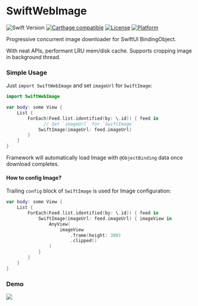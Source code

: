 # SwiftWebImage

![Swift Version](https://img.shields.io/badge/swift-5.0-orange.svg)
[![Carthage compatible](https://img.shields.io/badge/Carthage-compatible-4BC51D.svg?style=flat)](https://github.com/Carthage/Carthage)
[![License](https://img.shields.io/cocoapods/l/CZUtils.svg?style=flat)](http://cocoapods.org/pods/CZUtils)
[![Platform](https://img.shields.io/cocoapods/p/CZUtils.svg?style=flat)](http://cocoapods.org/pods/CZUtils)

Progressive concurrent image downloader for SwiftUI BindingObject.

With neat APIs, performant LRU mem/disk cache. Supports cropping image in background thread.
 
### Simple Usage

Just `import SwiftWebImage` and set `imageUrl` for `SwiftImage`:

```swift
import SwiftWebImage

var body: some View {
    List {
        ForEach(Feed.list.identified(by: \.id)) { feed in
        	  // Set `imageUrl` for `SwiftImage`
            SwiftImage(imageUrl: feed.imageUrl)
        }
    }
}                        
```

Framework will automatically load Image with `@ObjectBinding` data once download completes.

#### How to config Image? 
Trailing `config` block of `SwiftImage` is used for Image configuration:

```swift
var body: some View {
    List {
        ForEach(Feed.list.identified(by: \.id)) { feed in
            SwiftImage(imageUrl: feed.imageUrl) { imageView in
                AnyView(
                    imageView
                        .frame(height: 300)
                        .clipped()
                )
            }
        }
    }
}
```

### Demo

<img src="./Docs/CZInstagram.gif">